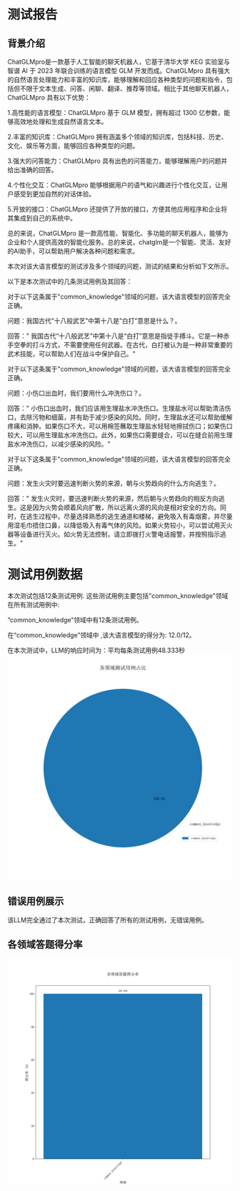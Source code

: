 # 测试报告

## 背景介绍
ChatGLMpro是一款基于人工智能的聊天机器人，它基于清华大学 KEG 实验室与智谱 AI 于 2023 年联合训练的语言模型 GLM 开发而成。ChatGLMpro 具有强大的自然语言处理能力和丰富的知识库，能够理解和回应各种类型的问题和指令，包括但不限于文本生成、问答、闲聊、翻译、推荐等领域。相比于其他聊天机器人，ChatGLMpro 具有以下优势：

1.高性能的语言模型：ChatGLMpro 基于 GLM 模型，拥有超过 1300 亿参数，能够高效地处理和生成自然语言文本。

2.丰富的知识库：ChatGLMpro 拥有涵盖多个领域的知识库，包括科技、历史、文化、娱乐等方面，能够回应各种类型的问题。

3.强大的问答能力：ChatGLMpro 具有出色的问答能力，能够理解用户的问题并给出准确的回答。

4.个性化交互：ChatGLMpro 能够根据用户的语气和兴趣进行个性化交互，让用户感受到更加自然的对话体验。

5.开放的接口：ChatGLMpro 还提供了开放的接口，方便其他应用程序和企业将其集成到自己的系统中。

总的来说，ChatGLMpro 是一款高性能、智能化、多功能的聊天机器人，能够为企业和个人提供高效的智能化服务。总的来说，chatglm是一个智能、灵活、友好的AI助手，可以帮助用户解决各种问题和需求。



本次对该大语言模型的测试涉及多个领域的问题，测试的结果和分析如下文所示。

以下是本次测试中的几条测试用例及其回答：


对于以下这条属于"common_knowledge"领域的问题，该大语言模型的回答完全正确。

问题：我国古代“十八般武艺”中第十八是“白打”意思是什么？。

回答：" 我国古代“十八般武艺”中第十八是“白打”意思是指徒手搏斗。它是一种赤手空拳的打斗方式，不需要使用任何武器。在古代，白打被认为是一种非常重要的武术技能，可以帮助人们在战斗中保护自己。"



对于以下这条属于"common_knowledge"领域的问题，该大语言模型的回答完全正确。

问题：小伤口出血时，我们要用什么冲洗伤口？。

回答：" 小伤口出血时，我们应该用生理盐水冲洗伤口。生理盐水可以帮助清洁伤口，去除污物和细菌，并有助于减少感染的风险。同时，生理盐水还可以帮助缓解疼痛和消肿。如果伤口不大，可以用棉签蘸取生理盐水轻轻地擦拭伤口；如果伤口较大，可以用生理盐水冲洗伤口。此外，如果伤口需要缝合，可以在缝合前用生理盐水冲洗伤口，以减少感染的风险。"



对于以下这条属于"common_knowledge"领域的问题，该大语言模型的回答完全正确。

问题：发生火灾时要迅速判断火势的来源，朝与火势趋向的什么方向逃生？。

回答：" 发生火灾时，要迅速判断火势的来源，然后朝与火势趋向的相反方向逃生。这是因为火势会顺着风向扩散，所以远离火源的风向是相对安全的方向。同时，在逃生过程中，尽量选择熟悉的逃生通道和楼梯，避免吸入有毒烟雾，并尽量用湿毛巾捂住口鼻，以降低吸入有毒气体的风险。如果火势较小，可以尝试用灭火器等设备进行灭火。如火势无法控制，请立即拨打火警电话报警，并按照指示逃生。"

# 测试用例数据
本次测试包括12条测试用例.
这些测试用例主要包括"common_knowledge"领域
在所有测试用例中:

 “common_knowledge”领域中有12条测试用例。

在“common_knowledge”领域中 ,该大语言模型的得分为: 12.0/12。

在本次测试中，LLM的响应时间为：平均每条测试用例48.333秒![Pie Chart](piev4.png)

## 错误用例展示

该LLM完全通过了本次测试，正确回答了所有的测试用例，无错误用例。
## 各领域答题得分率
![Bar Chart](barv4.png)
